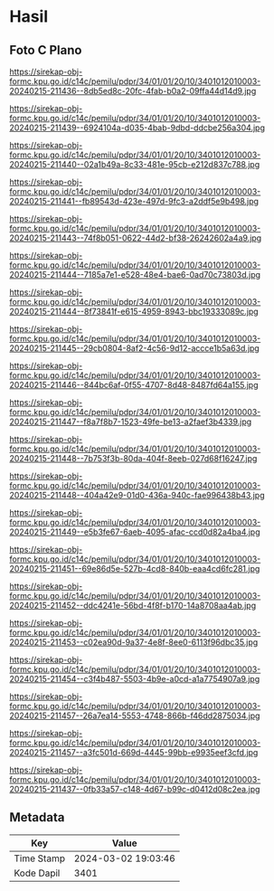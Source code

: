 # Hasil

## Foto C Plano

https://sirekap-obj-formc.kpu.go.id/c14c/pemilu/pdpr/34/01/01/20/10/3401012010003-20240215-211436--8db5ed8c-20fc-4fab-b0a2-09ffa44d14d9.jpg

https://sirekap-obj-formc.kpu.go.id/c14c/pemilu/pdpr/34/01/01/20/10/3401012010003-20240215-211439--6924104a-d035-4bab-9dbd-ddcbe256a304.jpg

https://sirekap-obj-formc.kpu.go.id/c14c/pemilu/pdpr/34/01/01/20/10/3401012010003-20240215-211440--02a1b49a-8c33-481e-95cb-e212d837c788.jpg

https://sirekap-obj-formc.kpu.go.id/c14c/pemilu/pdpr/34/01/01/20/10/3401012010003-20240215-211441--fb89543d-423e-497d-9fc3-a2ddf5e9b498.jpg

https://sirekap-obj-formc.kpu.go.id/c14c/pemilu/pdpr/34/01/01/20/10/3401012010003-20240215-211443--74f8b051-0622-44d2-bf38-26242602a4a9.jpg

https://sirekap-obj-formc.kpu.go.id/c14c/pemilu/pdpr/34/01/01/20/10/3401012010003-20240215-211444--7185a7e1-e528-48e4-bae6-0ad70c73803d.jpg

https://sirekap-obj-formc.kpu.go.id/c14c/pemilu/pdpr/34/01/01/20/10/3401012010003-20240215-211444--8f73841f-e615-4959-8943-bbc19333089c.jpg

https://sirekap-obj-formc.kpu.go.id/c14c/pemilu/pdpr/34/01/01/20/10/3401012010003-20240215-211445--29cb0804-8af2-4c56-9d12-accce1b5a63d.jpg

https://sirekap-obj-formc.kpu.go.id/c14c/pemilu/pdpr/34/01/01/20/10/3401012010003-20240215-211446--844bc6af-0f55-4707-8d48-8487fd64a155.jpg

https://sirekap-obj-formc.kpu.go.id/c14c/pemilu/pdpr/34/01/01/20/10/3401012010003-20240215-211447--f8a7f8b7-1523-49fe-be13-a2faef3b4339.jpg

https://sirekap-obj-formc.kpu.go.id/c14c/pemilu/pdpr/34/01/01/20/10/3401012010003-20240215-211448--7b753f3b-80da-404f-8eeb-027d68f16247.jpg

https://sirekap-obj-formc.kpu.go.id/c14c/pemilu/pdpr/34/01/01/20/10/3401012010003-20240215-211448--404a42e9-01d0-436a-940c-fae996438b43.jpg

https://sirekap-obj-formc.kpu.go.id/c14c/pemilu/pdpr/34/01/01/20/10/3401012010003-20240215-211449--e5b3fe67-6aeb-4095-afac-ccd0d82a4ba4.jpg

https://sirekap-obj-formc.kpu.go.id/c14c/pemilu/pdpr/34/01/01/20/10/3401012010003-20240215-211451--69e86d5e-527b-4cd8-840b-eaa4cd6fc281.jpg

https://sirekap-obj-formc.kpu.go.id/c14c/pemilu/pdpr/34/01/01/20/10/3401012010003-20240215-211452--ddc4241e-56bd-4f8f-b170-14a8708aa4ab.jpg

https://sirekap-obj-formc.kpu.go.id/c14c/pemilu/pdpr/34/01/01/20/10/3401012010003-20240215-211453--c02ea90d-9a37-4e8f-8ee0-6113f96dbc35.jpg

https://sirekap-obj-formc.kpu.go.id/c14c/pemilu/pdpr/34/01/01/20/10/3401012010003-20240215-211454--c3f4b487-5503-4b9e-a0cd-a1a7754907a9.jpg

https://sirekap-obj-formc.kpu.go.id/c14c/pemilu/pdpr/34/01/01/20/10/3401012010003-20240215-211457--26a7ea14-5553-4748-866b-f46dd2875034.jpg

https://sirekap-obj-formc.kpu.go.id/c14c/pemilu/pdpr/34/01/01/20/10/3401012010003-20240215-211457--a3fc501d-669d-4445-99bb-e9935eef3cfd.jpg

https://sirekap-obj-formc.kpu.go.id/c14c/pemilu/pdpr/34/01/01/20/10/3401012010003-20240215-211437--0fb33a57-c148-4d67-b99c-d0412d08c2ea.jpg


## Metadata

| Key        | Value               |
| ---------- | ------------------- |
| Time Stamp | 2024-03-02 19:03:46 |
| Kode Dapil | 3401                |



